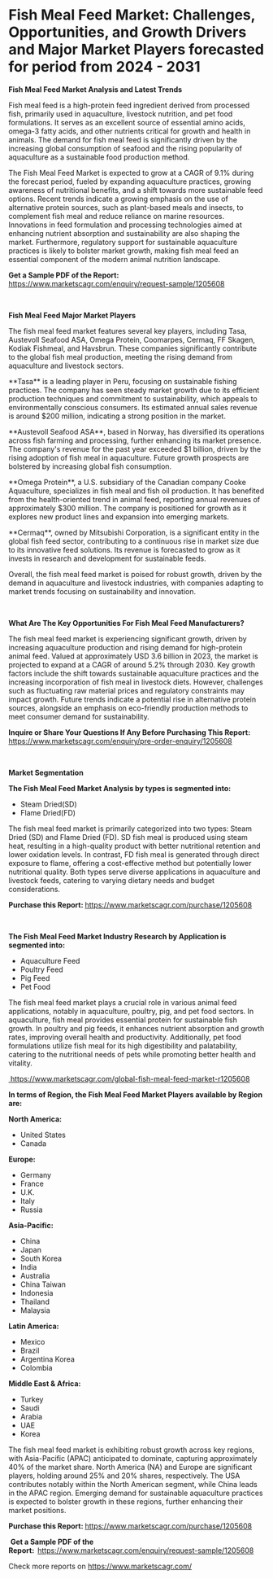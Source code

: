<p><h1>Fish Meal Feed Market: Challenges, Opportunities, and Growth Drivers and Major Market Players forecasted for period from 2024 - 2031</h1></p><p><strong>Fish Meal Feed Market Analysis and Latest Trends</strong></p>
<p><p>Fish meal feed is a high-protein feed ingredient derived from processed fish, primarily used in aquaculture, livestock nutrition, and pet food formulations. It serves as an excellent source of essential amino acids, omega-3 fatty acids, and other nutrients critical for growth and health in animals. The demand for fish meal feed is significantly driven by the increasing global consumption of seafood and the rising popularity of aquaculture as a sustainable food production method.</p><p>The Fish Meal Feed Market is expected to grow at a CAGR of 9.1% during the forecast period, fueled by expanding aquaculture practices, growing awareness of nutritional benefits, and a shift towards more sustainable feed options. Recent trends indicate a growing emphasis on the use of alternative protein sources, such as plant-based meals and insects, to complement fish meal and reduce reliance on marine resources. Innovations in feed formulation and processing technologies aimed at enhancing nutrient absorption and sustainability are also shaping the market. Furthermore, regulatory support for sustainable aquaculture practices is likely to bolster market growth, making fish meal feed an essential component of the modern animal nutrition landscape.</p></p>
<p><strong>Get a Sample PDF of the Report:&nbsp;</strong> <a href="https://www.marketscagr.com/enquiry/request-sample/1205608?utm_campaign=1848&utm_medium=2&utm_source=Github&utm_content=ia&utm_term=31122024&utm_id=fish-meal-feed">https://www.marketscagr.com/enquiry/request-sample/1205608</a></p>
<p>&nbsp;</p>
<p><strong>Fish Meal Feed Major Market Players</strong></p>
<p><p>The fish meal feed market features several key players, including Tasa, Austevoll Seafood ASA, Omega Protein, Coomarpes, Cermaq, FF Skagen, Kodiak Fishmeal, and Havsbrun. These companies significantly contribute to the global fish meal production, meeting the rising demand from aquaculture and livestock sectors.</p><p>**Tasa** is a leading player in Peru, focusing on sustainable fishing practices. The company has seen steady market growth due to its efficient production techniques and commitment to sustainability, which appeals to environmentally conscious consumers. Its estimated annual sales revenue is around $200 million, indicating a strong position in the market.</p><p>**Austevoll Seafood ASA**, based in Norway, has diversified its operations across fish farming and processing, further enhancing its market presence. The company's revenue for the past year exceeded $1 billion, driven by the rising adoption of fish meal in aquaculture. Future growth prospects are bolstered by increasing global fish consumption.</p><p>**Omega Protein**, a U.S. subsidiary of the Canadian company Cooke Aquaculture, specializes in fish meal and fish oil production. It has benefited from the health-oriented trend in animal feed, reporting annual revenues of approximately $300 million. The company is positioned for growth as it explores new product lines and expansion into emerging markets.</p><p>**Cermaq**, owned by Mitsubishi Corporation, is a significant entity in the global fish feed sector, contributing to a continuous rise in market size due to its innovative feed solutions. Its revenue is forecasted to grow as it invests in research and development for sustainable feeds.</p><p>Overall, the fish meal feed market is poised for robust growth, driven by the demand in aquaculture and livestock industries, with companies adapting to market trends focusing on sustainability and innovation.</p></p>
<p>&nbsp;</p>
<p><strong>What Are The Key Opportunities For Fish Meal Feed Manufacturers?</strong></p>
<p><p>The fish meal feed market is experiencing significant growth, driven by increasing aquaculture production and rising demand for high-protein animal feed. Valued at approximately USD 3.6 billion in 2023, the market is projected to expand at a CAGR of around 5.2% through 2030. Key growth factors include the shift towards sustainable aquaculture practices and the increasing incorporation of fish meal in livestock diets. However, challenges such as fluctuating raw material prices and regulatory constraints may impact growth. Future trends indicate a potential rise in alternative protein sources, alongside an emphasis on eco-friendly production methods to meet consumer demand for sustainability.</p></p>
<p><strong>Inquire or Share Your Questions If Any Before Purchasing This Report:</strong> <a href="https://www.marketscagr.com/enquiry/pre-order-enquiry/1205608?utm_campaign=1848&utm_medium=2&utm_source=Github&utm_content=ia&utm_term=31122024&utm_id=fish-meal-feed">https://www.marketscagr.com/enquiry/pre-order-enquiry/1205608</a></p>
<p>&nbsp;</p>
<p><strong>Market Segmentation</strong></p>
<p><strong>The Fish Meal Feed Market Analysis by types is segmented into:</strong></p>
<p><ul><li>Steam Dried(SD)</li><li>Flame Dried(FD)</li></ul></p>
<p><p>The fish meal feed market is primarily categorized into two types: Steam Dried (SD) and Flame Dried (FD). SD fish meal is produced using steam heat, resulting in a high-quality product with better nutritional retention and lower oxidation levels. In contrast, FD fish meal is generated through direct exposure to flame, offering a cost-effective method but potentially lower nutritional quality. Both types serve diverse applications in aquaculture and livestock feeds, catering to varying dietary needs and budget considerations.</p></p>
<p><strong>Purchase this Report:&nbsp;</strong><a href="https://www.marketscagr.com/purchase/1205608?utm_campaign=1848&utm_medium=2&utm_source=Github&utm_content=ia&utm_term=31122024&utm_id=fish-meal-feed">https://www.marketscagr.com/purchase/1205608</a></p>
<p>&nbsp;</p>
<p><strong>The Fish Meal Feed Market Industry Research by Application is segmented into:</strong></p>
<p><ul><li>Aquaculture Feed</li><li>Poultry Feed</li><li>Pig Feed</li><li>Pet Food</li></ul></p>
<p><p>The fish meal feed market plays a crucial role in various animal feed applications, notably in aquaculture, poultry, pig, and pet food sectors. In aquaculture, fish meal provides essential protein for sustainable fish growth. In poultry and pig feeds, it enhances nutrient absorption and growth rates, improving overall health and productivity. Additionally, pet food formulations utilize fish meal for its high digestibility and palatability, catering to the nutritional needs of pets while promoting better health and vitality.</p></p>
<p><a href="https://www.marketscagr.com/global-fish-meal-feed-market-r1205608?utm_campaign=1848&utm_medium=2&utm_source=Github&utm_content=ia&utm_term=31122024&utm_id=fish-meal-feed">&nbsp;https://www.marketscagr.com/global-fish-meal-feed-market-r1205608</a></p>
<p><strong>In terms of Region, the Fish Meal Feed Market Players available by Region are:</strong></p>
<p>
    <p> <strong> North America: </strong>
        <ul>
            <li>United States</li>
            <li>Canada</li>
        </ul>
        </p> 
    <p> <strong> Europe: </strong>
        <ul>
            <li>Germany</li>
            <li>France</li>
            <li>U.K.</li>
            <li>Italy</li>
            <li>Russia</li>
        </ul>
        </p> 
    <p> <strong> Asia-Pacific: </strong>
        <ul>
            <li>China</li>
            <li>Japan</li>
            <li>South Korea</li>
            <li>India</li>
            <li>Australia</li>
            <li>China Taiwan</li>
            <li>Indonesia</li>
            <li>Thailand</li>
            <li>Malaysia</li>
        </ul>
        </p> 
    <p> <strong> Latin America: </strong>
        <ul>
            <li>Mexico</li>
            <li>Brazil</li>
            <li>Argentina Korea</li>
            <li>Colombia</li>
        </ul>
        </p> 
    <p> <strong> Middle East & Africa: </strong>
        <ul>
            <li>Turkey</li>
            <li>Saudi</li>
            <li>Arabia</li>
            <li>UAE</li>
            <li>Korea</li>
        </ul>
    </p>
    </p>
<p><p>The fish meal feed market is exhibiting robust growth across key regions, with Asia-Pacific (APAC) anticipated to dominate, capturing approximately 40% of the market share. North America (NA) and Europe are significant players, holding around 25% and 20% shares, respectively. The USA contributes notably within the North American segment, while China leads in the APAC region. Emerging demand for sustainable aquaculture practices is expected to bolster growth in these regions, further enhancing their market positions.</p></p>
<p><strong>Purchase this Report: </strong><a href="https://www.marketscagr.com/purchase/1205608?utm_campaign=1848&utm_medium=2&utm_source=Github&utm_content=ia&utm_term=31122024&utm_id=fish-meal-feed">https://www.marketscagr.com/purchase/1205608</a></p>
<p>&nbsp;<strong>Get a Sample PDF of the Report:&nbsp;&nbsp;</strong><a href="https://www.marketscagr.com/enquiry/request-sample/1205608?utm_campaign=1848&utm_medium=2&utm_source=Github&utm_content=ia&utm_term=31122024&utm_id=fish-meal-feed">https://www.marketscagr.com/enquiry/request-sample/1205608</a></p>
<p><strong></strong></p>
<p>Check more reports on <a href="https://www.marketscagr.com/?utm_campaign=1848&utm_medium=2&utm_source=Github&utm_content=ia&utm_term=31122024&utm_id=fish-meal-feed">https://www.marketscagr.com/</a></p>